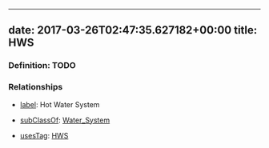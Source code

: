 
---
date: 2017-03-26T02:47:35.627182+00:00
title: HWS
---
### Definition: TODO

### Relationships

* [label](http://www.w3.org/2000/01/rdf-schema#label): Hot Water System

* [subClassOf](http://www.w3.org/2000/01/rdf-schema#subClassOf): [Water_System](https://brickschema.org/schema/1.0/Brick#Water_System)

* [usesTag](https://brickschema.org/schema/1.0/BrickFrame#usesTag): [HWS](https://brickschema.org/schema/1.0/BrickTag#HWS)
